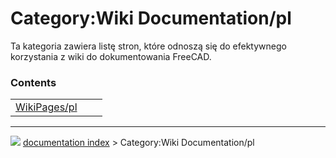 # Category:Wiki Documentation/pl
Ta kategoria zawiera listę stron, które odnoszą się do efektywnego korzystania z wiki do dokumentowania FreeCAD.

### Contents

|     |     |     |
| --- | --- | --- |
| [WikiPages/pl](WikiPages/pl.md) |



---
![](images/Button_right.svg) [documentation index](../README.md) > Category:Wiki Documentation/pl
